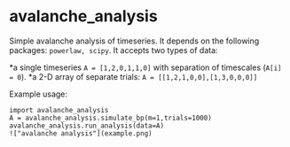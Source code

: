 # avalanche_analysis

Simple avalanche analysis of timeseries. It depends on the following packages: `powerlaw, scipy`.
It accepts two types of data:

*a single timeseries `A = [1,2,0,1,1,0]` with separation of timescales (`A[i] = 0`).
*a 2-D array of separate trials: `A = [[1,2,1,0,0],[1,3,0,0,0]]`

Example usage:

```
import avalanche_analysis
A = avalanche_analysis.simulate_bp(m=1,trials=1000)
avalanche_analysis.run_analysis(data=A)
!["avalanche analysis"](example.png)
```